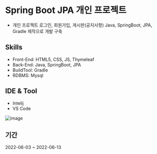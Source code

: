 # Spring Boot JPA 개인 프로젝트 
+ 개인 프로젝트 로그인, 회원가입, 게시판(공지사항) Java, SpringBoot, JPA, Gradle 제작으로 개발 구축

## Skills
+ Front-End: HTML5, CSS, JS, Thymeleaf
+ Back-End: Java, SpringBoot, JPA
+ BuildTool: Gradle
+ RDBMS: Mysql


## IDE & Tool
+ Intelij
+ VS Code

![image](https://user-images.githubusercontent.com/58936137/175233423-7a8f6387-3eae-45f3-bb3d-4b41ae8deb98.png)


## 기간
2022-06-03 ~ 2022-06-13 

